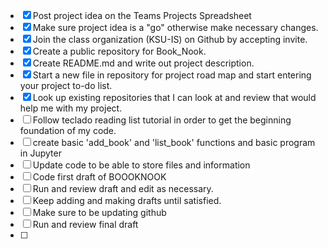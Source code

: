 - [x] Post project idea on the Teams Projects Spreadsheet
- [x] Make sure project idea is a "go" otherwise make necessary changes.
- [x] Join the class organization (KSU-IS) on Github by accepting invite.
- [x] Create a public repository for Book_Nook.
- [x] Create README.md and write out project description.
- [x] Start a new file in repository for project road map and start entering your project to-do list.
- [x] Look up existing repositories that I can look at and review that would help me with my project.
- [ ] Follow teclado reading list tutorial in order to get the beginning foundation of my code.
- [ ] create basic 'add_book' and 'list_book' functions and basic program in Jupyter
- [ ] Update code to be able to store files and information
- [ ] Code first draft of BOOOKNOOK
- [ ] Run and review draft and edit as necessary.
- [ ] Keep adding and making drafts until satisfied.
- [ ] Make sure to be updating github
- [ ] Run and review final draft
- [ ] 
